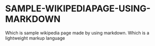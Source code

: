 # SAMPLE-WIKIPEDIAPAGE-USING-MARKDOWN
Which is sample wikipedia page made by using markdown. Which is a lightweight markup language
